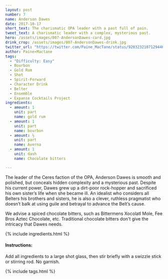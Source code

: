 ```yaml
---
layout: post
number: 7
name: Anderson Dawes
date: 2017-10-17
short_text: The charismatic OPA leader with a past full of pain.
tweet_text: A charismatic leader with a complex, mysterious past.
hero: /assets/images/007-AndersonDawes-card.jpg
drink_crop: /assets/images/007-AndersonDawes-drink.jpg
twitter_url: "https://twitter.com/Paine_MacTane/status/920323210712944645"
author: Paine×Mactane
tags: 
  - "Difficulty: Easy"
  - Bourbon
  - Gold Rum
  - Shot
  - Spirit-Forward
  - Character Drink
  - Belter
  - Ensemble
  - Expanse Cocktails Project
ingredients:
  - amount: 1
    unit: part
    name: gold rum
  - amount: 1
    unit: part
    name: bourbon
  - amount: ½
    unit: part
    name: Averna
  - amount: 1
    unit: dash
    name: Chocolate bitters

---
```


The leader of the Ceres faction of the OPA, Anderson Dawes is smooth and polished, but conceals hidden complexity and a mysterious past. Despite his current power, Dawes grew up a dirt-poor rock-hopper and sacrificed his own sister’s life when she became ill. An idealist who considers all Belters his brothers and sisters, he is also a clever, ruthless pragmatist who doesn’t balk at using guile and betrayal to advance the Belt’s cause.

We advise a spiced chocolate bitters, such as Bittermens Xocolatl Mole, Fee Bros Aztec Chocolate, etc. Traditional chocolate bitters don't give the intricacy that Dawes needs.

{% include ingredients.html %}

#### Instructions:

Add all ingredients to a large shot glass, then stir briefly with a swizzle stick or stirring rod. No garnish. 

{% include tags.html %}

